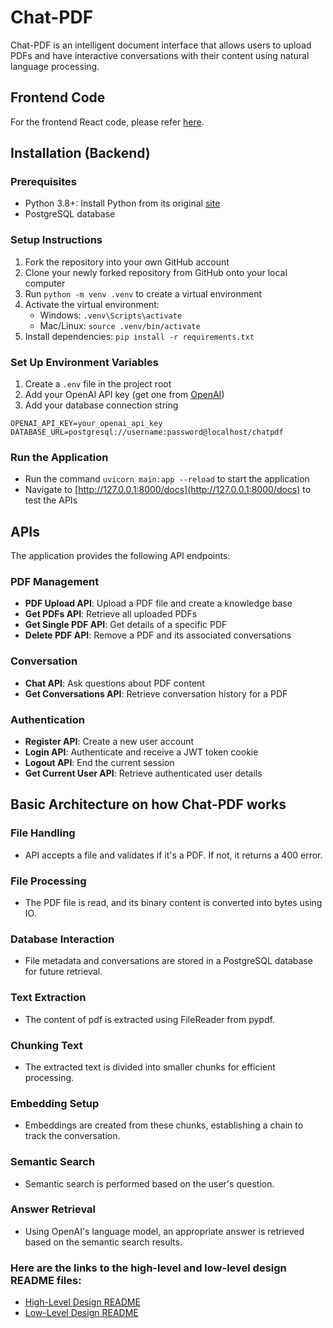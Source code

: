 # Chat-PDF

Chat-PDF is an intelligent document interface that allows users to upload PDFs and have interactive conversations with their content using natural language processing.

## Frontend Code
For the frontend React code, please refer [here](https://github.com/vivekbopaliya/chatpdf-reactjs).

## Installation (Backend)

### Prerequisites
- Python 3.8+: Install Python from its original [site](https://www.python.org/downloads/)
- PostgreSQL database

### Setup Instructions
1. Fork the repository into your own GitHub account
2. Clone your newly forked repository from GitHub onto your local computer
3. Run `python -m venv .venv` to create a virtual environment
4. Activate the virtual environment:
   - Windows: `.venv\Scripts\activate`
   - Mac/Linux: `source .venv/bin/activate`
5. Install dependencies: `pip install -r requirements.txt`

### Set Up Environment Variables
1. Create a `.env` file in the project root
2. Add your OpenAI API key (get one from [OpenAI](https://platform.openai.com/))
3. Add your database connection string
```
OPENAI_API_KEY=your_openai_api_key
DATABASE_URL=postgresql://username:password@localhost/chatpdf
```

### Run the Application
- Run the command `uvicorn main:app --reload` to start the application
- Navigate to [http://127.0.0.1:8000/docs](http://127.0.0.1:8000/docs) to test the APIs

## APIs

The application provides the following API endpoints:

### PDF Management
- **PDF Upload API**: Upload a PDF file and create a knowledge base
- **Get PDFs API**: Retrieve all uploaded PDFs
- **Get Single PDF API**: Get details of a specific PDF
- **Delete PDF API**: Remove a PDF and its associated conversations

### Conversation
- **Chat API**: Ask questions about PDF content
- **Get Conversations API**: Retrieve conversation history for a PDF

### Authentication
- **Register API**: Create a new user account
- **Login API**: Authenticate and receive a JWT token cookie
- **Logout API**: End the current session
- **Get Current User API**: Retrieve authenticated user details

## Basic Architecture on how Chat-PDF works

### File Handling

- API accepts a file and validates if it's a PDF. If not, it returns a 400 error.

### File Processing

- The PDF file is read, and its binary content is converted into bytes using IO.

### Database Interaction

- File metadata and conversations are stored in a PostgreSQL database for future retrieval.

### Text Extraction

- The content of pdf is extracted using FileReader from pypdf.

### Chunking Text

- The extracted text is divided into smaller chunks for efficient processing.

### Embedding Setup

- Embeddings are created from these chunks, establishing a chain to track the conversation.

### Semantic Search

- Semantic search is performed based on the user's question.

### Answer Retrieval

- Using OpenAI's language model, an appropriate answer is retrieved based on the semantic search results.


### Here are the links to the high-level and low-level design README files:
- [High-Level Design README](https://github.com/vivekbopaliya/chatpdf-fastapi/blob/main/docs/high_level_design/README.md)
- [Low-Level Design README](https://github.com/vivekbopaliya/chatpdf-fastapi/blob/main/docs/low_level_design/README.md)


